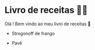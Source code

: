 # Livro de receitas :man_cook:

Olá ! Bem vindo ao meu livro de receitas :wave:

* Strogonoff de frango

* Pavê

  
